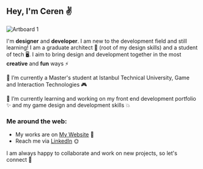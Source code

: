## Hey, I'm Ceren :v:

![Artboard 1](https://github.com/cerenss/cerenss/assets/73648921/b5dbc993-336c-498b-a79f-21e6c8ec9e2b)


I'm **designer** and **developer**. I am new to the development field and still learning! 
I am a graduate architect 📐 (root of my design skills) and a student of tech 🖥️. 
I aim to bring design and development together in the most **creative** and **fun** ways ⚡   


🌱 I’m currently a Master's student at Istanbul Technical University, Game and Interaction Technologies 🎮

🌱 I’m currently learning and working on my front end development portfolio ✨ and my game design and development skills 💥

### Me around the web:

 - My works are on [My Website](https://iamceronimo.com/) 🌸
 - Reach me via [LinkedIn](https://www.linkedin.com/in/ceren-sahin/) 🌞

 I am always happy to collaborate and work on new projects, so let's connect 🌼

<!--
**cerenss/cerenss** is a ✨ _special_ ✨ repository because its `README.md` (this file) appears on your GitHub profile.

Here are some ideas to get you started:

- 🔭 I’m currently working on ...
- 🌱 I’m currently learning ...
- 👯 I’m looking to collaborate on ...
- 🤔 I’m looking for help with ...
- 💬 Ask me about ...
- 📫 How to reach me: ...
- 😄 Pronouns: ...
- ⚡ Fun fact: ...
-->
